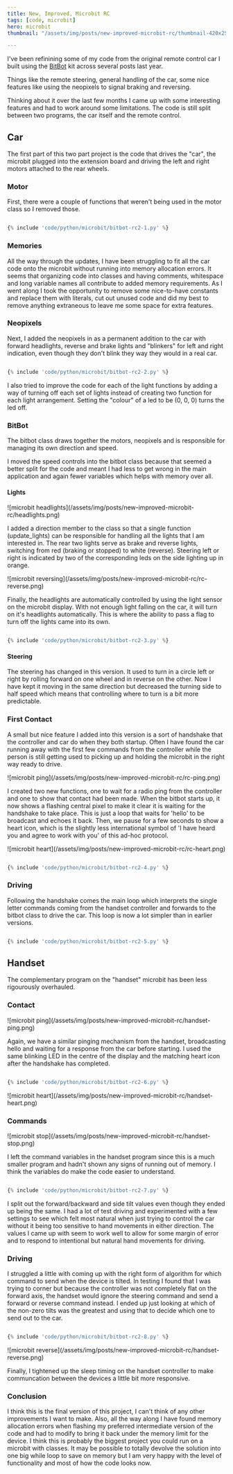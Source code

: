 ```yaml
---
title: New, Improved, Microbit RC
tags: [code, microbit]
hero: microbit
thumbnail: "/assets/img/posts/new-improved-microbit-rc/thumbnail-420x255.png"

---
```


I've been refinining some of my code from the original remote control car I built using the <a href="http://4tronix.co.uk/blog/?p=1490">BitBot</a> kit
across several posts last year.

Things like the remote steering, general handling of the car, some nice features like using the neopixels to signal braking and reversing.

Thinking about it over the last few months I came up with some interesting features and had to work around some limitations. The code is still split between
two programs, the car itself and the remote control.

## Car

The first part of this two part project is the code that drives the "car", the microbit plugged into the extension board and driving the left and right
motors attached to the rear wheels.

### Motor

First, there were a couple of functions that weren't being used in the motor class so I removed those.

```python

{% include 'code/python/microbit/bitbot-rc2-1.py' %}

```

### Memories

All the way through the updates, I have been struggling to fit all the car code onto the microbit without running into memory allocation
errors. It seems that organizing code into classes and having comments, whitespace and long variable names all contribute to added memory requirements. As I
went along I took the opportunity to remove some nice-to-have constants and replace them with literals, cut out unused code and did my best to
remove anything extraneous to leave me some space for extra features.

### Neopixels

Next, I added the neopixels in as a permanent addition to the car with forward headlights, reverse and brake lights and "blinkers" for left and right
indication, even though they don't blink they way they would in a real car.

```python

{% include 'code/python/microbit/bitbot-rc2-2.py' %}

```
I also tried to improve the code for each of the light functions by adding a way of turning off each set of lights instead of creating two function for each
light arrangement. Setting the "colour" of a led to be (0, 0, 0) turns the led off.

### BitBot

The bitbot class draws together the motors, neopixels and is responsible for managing its own direction and speed.

I moved the speed controls into the bitbot class because that seemed a better split for the code and meant I had less to get wrong in the main application and again fewer variables which helps with memory over all.

#### Lights

![microbit headlights]\(/assets/img/posts/new-improved-microbit-rc/headlights.png)

I added a direction member to the class so that a single function (update_lights) can be responsible for handling all the lights that I am interested in. The rear two lights serve as brake and reverse lights, switching from red (braking or stopped) to white (reverse). Steering left or right is indicated by two of the
corresponding leds on the side lighting up in orange.

![microbit reversing]\(/assets/img/posts/new-improved-microbit-rc/rc-reverse.png)

Finally, the headlights are automatically controlled by using the light sensor on the microbit display. With not enough light falling on the car, it will turn
on it's headlights automatically. This is where the ability to pass a flag to turn off the lights came into its own.

```python

{% include 'code/python/microbit/bitbot-rc2-3.py' %}

```

#### Steering

The steering has changed in this version. It used to turn in a circle left or right by rolling forward on one wheel and in reverse on the other. Now I have kept it moving in the same direction but decreased the turning side to half speed which means that controlling where to turn is a bit more predictable.

### First Contact

A small but nice feature I added into this version is a sort of handshake that the controller and car do when they both startup. Often I have found the car
running away with the first few commands from the controller while the person is still getting used to picking up and holding the microbit in the right way
ready to drive.

![microbit ping]\(/assets/img/posts/new-improved-microbit-rc/rc-ping.png)

I created two new functions, one to wait for a radio ping from the controller and one to show that contact had been made. When the bitbot starts up, it now
shows a flashing central pixel to make it clear it is waiting for the handshake to take place. This is just a loop that waits for 'hello' to be broadcast
and echoes it back. Then, we pause for a few seconds to show a heart icon, which is the slightly less international symbol of 'I have heard you and agree to work
with you' of this ad-hoc protocol.

![microbit heart]\(/assets/img/posts/new-improved-microbit-rc/rc-heart.png)

```python

{% include 'code/python/microbit/bitbot-rc2-4.py' %}

```

### Driving

Following the handshake comes the main loop which interprets the single letter commands coming from the handset controller and forwards to the bitbot class to
drive the car. This loop is now a lot simpler than in earlier versions.

```python

{% include 'code/python/microbit/bitbot-rc2-5.py' %}

```

## Handset

The complementary program on the "handset" microbit has been less rigourously overhauled.

### Contact

![microbit ping]\(/assets/img/posts/new-improved-microbit-rc/handset-ping.png)

Again, we have a similar pinging mechanism from the handset, broadcasting hello and waiting for a response from the car before starting. I used the same blinking
LED in the centre of the display and the matching heart icon after the handshake has completed.

```python

{% include 'code/python/microbit/bitbot-rc2-6.py' %}

```

![microbit heart]\(/assets/img/posts/new-improved-microbit-rc/handset-heart.png)

### Commands

![microbit stop]\(/assets/img/posts/new-improved-microbit-rc/handset-stop.png)

I left the command variables in the handset program since this is a much smaller program and hadn't shown any signs of running out of memory. I think the variables do make the code easier to understand.

```python

{% include 'code/python/microbit/bitbot-rc2-7.py' %}

```

I split out the forward/backward and side tilt values even though they ended up being the same. I had a lot of test driving and experimented with a few settings
to see which felt most natural when just trying to control the car without it being too sensitive to hand movements in either direction. The values I came up
with seem to work well to allow for some margin of error and to respond to intentional but natural hand movements for driving.

### Driving

I struggled a little with coming up with the right form of algorithm for which command to send when the device is tilted. In testing I found that I was trying to corner but because the controller was not completely flat on the forward axis, the handset would ignore the steering command and send a forward or reverse command instead. I ended up just looking at which of the non-zero tilts was the greatest and using that to decide which one to send out to the car.

```python

{% include 'code/python/microbit/bitbot-rc2-8.py' %}

```

![microbit reverse]\(/assets/img/posts/new-improved-microbit-rc/handset-reverse.png)

Finally, I tightened up the sleep timing on the handset controller to make communcation between the devices a little bit more responsive.

### Conclusion

I think this is the final version of this project, I can't think of any other improvements I want to make. Also, all the way along I have found memory allocation
errors when flashing my preferred intermediate version of the code and had to modify to bring it back under the memory limit for the device. I think this is probably the biggest project you could run on a microbit with classes. It may be possible to totally devolve the solution into one big while loop to save on memory but I am very happy with the level of functionality and most of how the code looks now.
